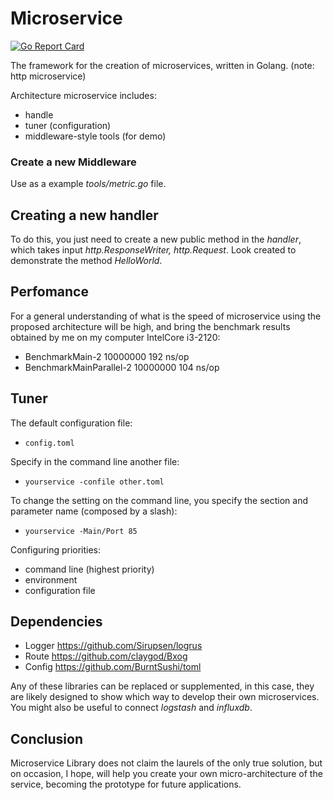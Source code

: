 # Microservice

[![Go Report Card](https://goreportcard.com/badge/github.com/claygod/microservice)](https://goreportcard.com/report/github.com/claygod/microservice)

The framework for the creation of microservices, written in Golang. (note: http microservice)

Architecture microservice includes:

- handle
- tuner (configuration)
- middleware-style tools (for demo)

### Create a new Middleware

Use as a example *tools/metric.go* file. 

## Creating a new handler

To do this, you just need to create a new public method in the *handler*, which takes input *http.ResponseWriter, http.Request*. Look created to demonstrate the method *HelloWorld*.

## Perfomance

For a general understanding of what is the speed of microservice using the proposed architecture will be high, and bring the benchmark results obtained by me on my computer IntelCore i3-2120:

- BenchmarkMain-2           	10000000	       192 ns/op
- BenchmarkMainParallel-2   	10000000	       104 ns/op

## Tuner

The default configuration file:
- `config.toml`

Specify in the command line another file:
- `yourservice -confile other.toml`

To change the setting on the command line, you specify the section and parameter name (composed by a slash): 
- `yourservice -Main/Port 85`

Configuring priorities:
- command line (highest priority)
- environment
- configuration file

## Dependencies

- Logger	https://github.com/Sirupsen/logrus
- Route	https://github.com/claygod/Bxog
- Config	https://github.com/BurntSushi/toml

Any of these libraries can be replaced or supplemented, in this case, they are likely designed to show which way to develop their own microservices. You might also be useful to connect *logstash* and *influxdb*.

## Conclusion

Microservice Library does not claim the laurels of the only true solution, but on occasion, I hope, will help you create your own micro-architecture of the service, becoming the prototype for future applications.
